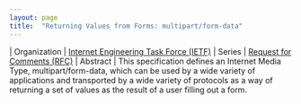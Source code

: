 ```yaml
---
layout: page
title:  "Returning Values from Forms: multipart/form-data"
---
```


| Organization | [Internet Engineering Task Force (IETF)](..)
| Series | [Request for Comments (RFC)](..)
| Abstract | This specification defines an Internet Media Type, multipart/form-data, which can be used by a wide variety of applications and transported by a wide variety of protocols as a way of returning a set of values as the result of a user filling out a form.